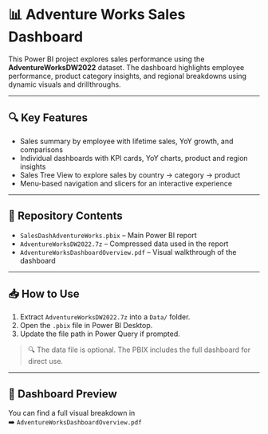 # 📊 Adventure Works Sales Dashboard

This Power BI project explores sales performance using the **AdventureWorksDW2022** dataset. The dashboard highlights employee performance, product category insights, and regional breakdowns using dynamic visuals and drillthroughs.

---

## 🔍 Key Features

- Sales summary by employee with lifetime sales, YoY growth, and comparisons
- Individual dashboards with KPI cards, YoY charts, product and region insights
- Sales Tree View to explore sales by country → category → product
- Menu-based navigation and slicers for an interactive experience

---

## 📁 Repository Contents

- `SalesDashAdventureWorks.pbix` – Main Power BI report
- `AdventureWorksDW2022.7z` – Compressed data used in the report
- `AdventureWorksDashboardOverview.pdf` – Visual walkthrough of the dashboard

---

## 📥 How to Use

1. Extract `AdventureWorksDW2022.7z` into a `Data/` folder.
2. Open the `.pbix` file in Power BI Desktop.
3. Update the file path in Power Query if prompted.

> 🔍 The data file is optional. The PBIX includes the full dashboard for direct use.

---

## 📸 Dashboard Preview

You can find a full visual breakdown in  
➡️ `AdventureWorksDashboardOverview.pdf`



